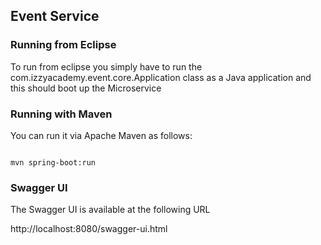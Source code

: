 ## Event Service


### Running from Eclipse

To run from eclipse you simply have to run the com.izzyacademy.event.core.Application class as a Java application and this should boot up the Microservice

### Running with Maven

You can run it via Apache Maven as follows:

```shell

mvn spring-boot:run

```


### Swagger UI

The Swagger UI is available at the following URL

http://localhost:8080/swagger-ui.html

